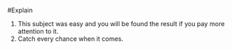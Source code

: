 #Explain
1. This subject was easy and you will be found the result if you pay more attention to it.
2. Catch every chance when it comes.